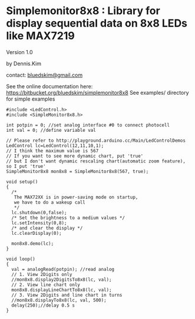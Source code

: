 Simplemonitor8x8 : Library for display sequential data on 8x8 LEDs like MAX7219
============

Version 1.0

by Dennis.Kim

contact: bluedskim@gmail.com

See the online documentation here: https://bitbucket.org/bluedskim/simplemonitor8x8
See examples/ directory for simple examples

	#include <LedControl.h>
	#include <SimpleMonitor8x8.h>

	int potpin = 0; //set analog interface #0 to connect photocell
	int val = 0; //define variable val

	// Please refer to http://playground.arduino.cc/Main/LedControlDemos
	LedControl lc=LedControl(12,11,10,1);
	// I think the maximum value is 567
	// If you want to see more dynamic chart, put 'true'
	// but I don't want dynamic rescaling chart(automatic zoom feature), so I put 'true'
	SimpleMonitor8x8 mon8x8 = SimpleMonitor8x8(567, true);

	void setup()
	{
	  /*
	   The MAX72XX is in power-saving mode on startup,
	   we have to do a wakeup call
	   */
	  lc.shutdown(0,false);
	  /* Set the brightness to a medium values */
	  lc.setIntensity(0,8);
	  /* and clear the display */
	  lc.clearDisplay(0);
		
	  mon8x8.demo(lc);  
	}

	void loop()
	{
	  val = analogRead(potpin); //read analog
	  // 1. View 2Digits only 
	  //mon8x8.display2DigitsTo8x8(lc, val);
	  // 2. View line chart only 
	  mon8x8.displayLineChartTo8x8(lc, val);
	  // 3. View 2Digits and line chart in turns
	  //mon8x8.displayTo8x8(lc, val, 500);  
	  delay(250);//delay 0.5 s
	}
